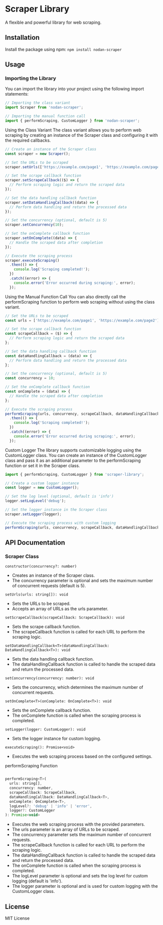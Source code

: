 # Scraper Library

A flexible and powerful library for web scraping.

## Installation

Install the package using npm: 
`npm install nodan-scraper`

## Usage

### Importing the Library

You can import the library into your project using the following import statements:

```javascript
// Importing the class variant
import Scraper from 'nodan-scraper';

// Importing the manual function call
import { performScraping, CustomLogger } from 'nodan-scraper';
```

Using the Class Variant
The class variant allows you to perform web scraping by creating an instance of the Scraper class and configuring it with the required callbacks.

```javascript
// Create an instance of the Scraper class
const scraper = new Scraper();

// Set the URLs to be scraped
scraper.setUrls(['https://example.com/page1', 'https://example.com/page2']);

// Set the scrape callback function
scraper.setScrapeCallback(($) => {
  // Perform scraping logic and return the scraped data
});

// Set the data handling callback function
scraper.setDataHandlingCallback((data) => {
  // Perform data handling and return the processed data
});

// Set the concurrency (optional, default is 5)
scraper.setConcurrency(10);

// Set the onComplete callback function
scraper.setOnComplete((data) => {
  // Handle the scraped data after completion
});

// Execute the scraping process
scraper.executeScraping()
  .then(() => {
    console.log('Scraping completed!');
  })
  .catch((error) => {
    console.error('Error occurred during scraping:', error);
  });
```

Using the Manual Function Call
You can also directly call the performScraping function to perform web scraping without using the class variant.

```javascript
// Set the URLs to be scraped
const urls = ['https://example.com/page1', 'https://example.com/page2'];

// Set the scrape callback function
const scrapeCallback = ($) => {
  // Perform scraping logic and return the scraped data
};

// Set the data handling callback function
const dataHandlingCallback = (data) => {
  // Perform data handling and return the processed data
};

// Set the concurrency (optional, default is 5)
const concurrency = 10;

// Set the onComplete callback function
const onComplete = (data) => {
  // Handle the scraped data after completion
};

// Execute the scraping process
performScraping(urls, concurrency, scrapeCallback, dataHandlingCallback, onComplete)
  .then(() => {
    console.log('Scraping completed!');
  })
  .catch((error) => {
    console.error('Error occurred during scraping:', error);
  });
```
Custom Logger
The library supports customizable logging using the CustomLogger class. You can create an instance of the CustomLogger class and pass it as an additional parameter to the performScraping function or set it in the Scraper class.

```javascript
import { performScraping, CustomLogger } from 'scraper-library';

// Create a custom logger instance
const logger = new CustomLogger();

// Set the log level (optional, default is 'info')
logger.setLogLevel('debug');

// Set the logger instance in the Scraper class
scraper.setLogger(logger);

// Execute the scraping process with custom logging
performScraping(urls, concurrency, scrapeCallback, dataHandlingCallback, onComplete, 'debug', logger);
```
## API Documentation
### Scraper Class
`constructor(concurrency?: number)`
- Creates an instance of the Scraper class.
- The concurrency parameter is optional and sets the maximum number of concurrent requests (default is 5).

`setUrls(urls: string[]): void`
- Sets the URLs to be scraped.
- Accepts an array of URLs as the urls parameter.

`setScrapeCallback(scrapeCallback: ScrapeCallback): void`
- Sets the scrape callback function.
- The scrapeCallback function is called for each URL to perform the scraping logic.

`setDataHandlingCallback<T>(dataHandlingCallback: DataHandlingCallback<T>): void`
- Sets the data handling callback function.
- The dataHandlingCallback function is called to handle the scraped data and return the processed data.

`setConcurrency(concurrency: number): void`
- Sets the concurrency, which determines the maximum number of concurrent requests.

`setOnComplete<T>(onComplete: OnComplete<T>): void`
- Sets the onComplete callback function.
- The onComplete function is called when the scraping process is completed.

`setLogger(logger: CustomLogger): void`
- Sets the logger instance for custom logging.

`executeScraping(): Promise<void>`
- Executes the web scraping process based on the configured settings.

performScraping Function
```javascript

performScraping<T>(
  urls: string[],
  concurrency: number,
  scrapeCallback: ScrapeCallback,
  dataHandlingCallback: DataHandlingCallback<T>,
  onComplete: OnComplete<T>,
  logLevel?: 'debug' | 'info' | 'error',
  logger?: CustomLogger
): Promise<void>
```
- Executes the web scraping process with the provided parameters.
- The urls parameter is an array of URLs to be scraped.
- The concurrency parameter sets the maximum number of concurrent requests.
- The scrapeCallback function is called for each URL to perform the scraping logic.
- The dataHandlingCallback function is called to handle the scraped data and return the processed data.
- The onComplete function is called when the scraping process is completed.
- The logLevel parameter is optional and sets the log level for custom logging (default is 'info').
- The logger parameter is optional and is used for custom logging with the CustomLogger class.

## License
MIT License
